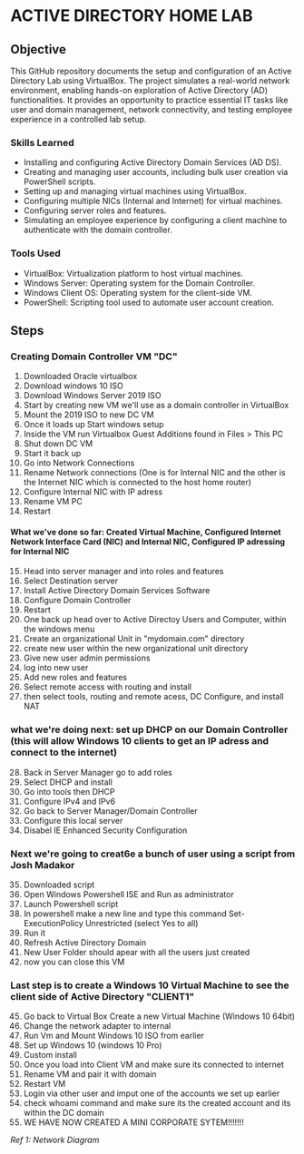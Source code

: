 # ACTIVE DIRECTORY HOME LAB

## Objective

This GitHub repository documents the setup and configuration of an Active Directory Lab using VirtualBox. The project simulates a real-world network environment, enabling hands-on exploration of Active Directory (AD) functionalities. It provides an opportunity to practice essential IT tasks like user and domain management, network connectivity, and testing employee experience in a controlled lab setup.

### Skills Learned

- Installing and configuring Active Directory Domain Services (AD DS).
- Creating and managing user accounts, including bulk user creation via PowerShell scripts.
- Setting up and managing virtual machines using VirtualBox.
- Configuring multiple NICs (Internal and Internet) for virtual machines.
- Configuring server roles and features.
- Simulating an employee experience by configuring a client machine to authenticate with the domain controller.

### Tools Used

- VirtualBox: Virtualization platform to host virtual machines.
- Windows Server: Operating system for the Domain Controller.
- Windows Client OS: Operating system for the client-side VM.
- PowerShell: Scripting tool used to automate user account creation.

## Steps
### Creating Domain Controller VM "DC"
1. Downloaded Oracle virtualbox
2. Download windows 10 ISO
3. Download Windows Server 2019 ISO
4. Start by creating new VM we'll use as a domain controller in VirtualBox
5. Mount the 2019 ISO to new DC VM
6. Once it loads up Start windows setup
7. Inside the VM run Virtualbox Guest Additions found in Files > This PC
8. Shut down DC VM
9. Start it back up
10. Go into Network Connections
11. Rename Network connections (One is for Internal NIC and the other is the Internet NIC which is connected to the host home router)
12. Configure Internal NIC with IP adress
13. Rename VM PC
14. Restart
#### What we've done so far: Created Virtual Machine, Configured Internet Network Interface Card (NIC) and Internal NIC, Configured IP adressing for Internal NIC

15. Head into server manager and into roles and features
16. Select Destination server
17. Install Active Directory Domain Services Software
18. Configure Domain Controller
19. Restart
20. One back up head over to Active Directoy Users and Computer, within the windows menu
21. Create an organizational Unit in "mydomain.com" directory
22. create new user within the new organizational unit directory
23. Give new user admin permissions
24. log into new user
25. Add new roles and features
26. Select remote access with routing and install
27. then select tools, routing and remote acess, DC Configure, and install NAT
### what we're doing next: set up DHCP on our Domain Controller (this will allow Windows 10 clients to get an IP adress and connect to the internet)

28. Back in Server Manager go to add roles
29. Select DHCP and install
30. Go into tools then DHCP
31. Configure IPv4 and IPv6
32. Go back to Server Manager/Domain Controller
33. Configure this local server
34. Disabel IE Enhanced Security Configuration
### Next we're going to creat6e a bunch of user using a script from Josh Madakor

35. Downloaded script
36. Open Windows Powershell ISE and Run as administrator
38. Launch Powershell script
39. In powershell make a new line and type this command Set-ExecutionPolicy Unrestricted (select Yes to all)
40. Run it
41. Refresh Active Directory Domain
42. New User Folder should apear with all the users just created
43. now you can close this VM
### Last step is to create a Windows 10 Virtual Machine to see the client side of Active Directory "CLIENT1"

45. Go back to Virtual Box Create a new Virtual Machine (Windows 10 64bit) 
46. Change the network adapter to internal
47. Run Vm and Mount Windows 10 ISO from earlier
48. Set up Windows 10 (windows 10 Pro)
49. Custom install
50. Once you load into Client VM and make sure its connected to internet
51. Rename VM and pair it with domain
52. Restart VM
53. Login via other user and imput one of the accounts we set up earlier
54. check whoami command and make sure its the created account and its within the DC domain
55. WE HAVE NOW CREATED A MINI CORPORATE SYTEM!!!!!!!


*Ref 1: Network Diagram*
